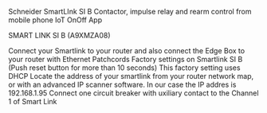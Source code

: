 Schneider SmartLInk SI B Contactor, impulse relay and rearm control from mobile phone IoT OnOff App

SMART LINK SI B (A9XMZA08)

Connect your Smartlink to your router and also connect the Edge Box to your router with Ethernet Patchcords Factory settings on Smartlink SI B (Push reset button for more than 10 seconds) This factory setting uses DHCP Locate the address of your smartlink from your router network map, or with an advanced IP scanner software. In our case the IP addres is 192.168.1.95 Connect one circuit breaker with uxiliary contact to the Channel 1 of Smart Link
